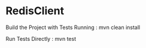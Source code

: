 # RedisClient

Build the Project with Tests Running : mvn clean install

Run Tests Directly : mvn test
